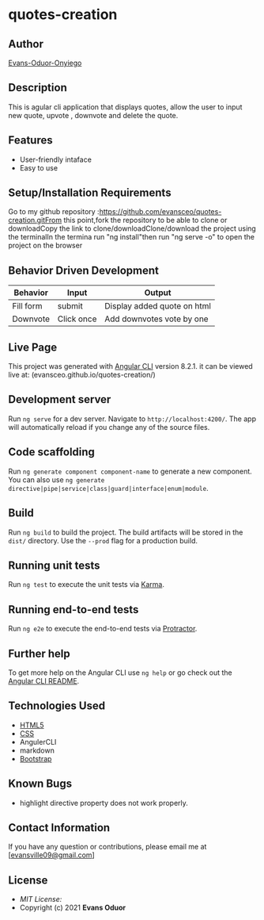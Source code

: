 # quotes-creation
## Author
[Evans-Oduor-Onyiego](https://https://github.com/evansceo)
## Description
This is agular cli application that displays quotes, allow the user to input new quote, upvote , downvote and delete the quote. 
## Features
* User-friendly intaface
* Easy to use
## Setup/Installation Requirements
Go to my github repository :https://github.com/evansceo/quotes-creation.gitFrom this point,fork the repository to be able to clone or downloadCopy the link to clone/downloadClone/download the project using the terminalIn the termina run "ng install"then run "ng serve -o" to open the project on the browser
## Behavior Driven Development
|Behavior |Input |Output |
|-------------------|------------------|---------------------------------------|
|Fill form |submit |Display added quote on html ||Upvote |Click once |Add upvotes by one |
|Downvote |Click once |Add downvotes vote by one |
## Live Page 
This project was generated with [Angular CLI](https://github.com/angular/angular-cli) version 8.2.1.
it can be viewed live at: (evansceo.github.io/quotes-creation/)
## Development server
Run `ng serve` for a dev server. Navigate to `http://localhost:4200/`. The app will automatically reload if you change any of the source files.
## Code scaffolding
Run `ng generate component component-name` to generate a new component. You can also use `ng generate directive|pipe|service|class|guard|interface|enum|module`.
## Build
Run `ng build` to build the project. The build artifacts will be stored in the `dist/` directory. Use the `--prod` flag for a production build.
## Running unit tests
Run `ng test` to execute the unit tests via [Karma](https://karma-runner.github.io).
## Running end-to-end tests
Run `ng e2e` to execute the end-to-end tests via [Protractor](http://www.protractortest.org/).
## Further help
To get more help on the Angular CLI use `ng help` or go check out the [Angular CLI README](https://github.com/angular/angular-cli/blob/master/README.md).
## Technologies Used
* [HTML5](https://github.com/topics/html5)
* [CSS](https://github.com/topics/css3)
* AngulerCLI 
* markdown
* [Bootstrap](https://github.com/topics/bootstrap)
## Known Bugs
* highlight directive property does not work properly.
## Contact Information 
If you have any question or contributions, please email me at [evansville09@gmail.com]
## License
* *MIT License:*
* Copyright (c) 2021 **Evans Oduor**
